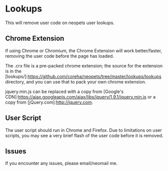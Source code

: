 Lookups
=====
This will remove user code on neopets user lookups.

Chrome Extension
-----
If using Chrome or Chromium, the Chrome Extension will work better/faster, removing the user code before the page has loaded.

The .crx file is a pre-packed chrome extension; the source for the extension is in the [lookups/]:https://github.com/coreha/neopets/tree/master/lookups/lookups directory, and you can use that to pack your own chrome extension.

jquery.min.js can be replaced with a copy from [Google's CDN]:https://ajax.googleapis.com/ajax/libs/jquery/1.9.1/jquery.min.js or a copy from [jQuery.com]:http://jquery.com.

User Script
-----
The user script should run in Chrome and Firefox. Due to limitations on user scripts, you may see a very brief flash of the user code before it is removed.


Issues
-----
If you encounter any issues, please email/neomail me.
